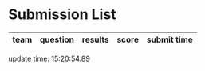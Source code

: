 # Submission List
team    | question  | results  | score | submit time
------|-----:|-----:| ----:|-----


update time: 15:20:54.89 
